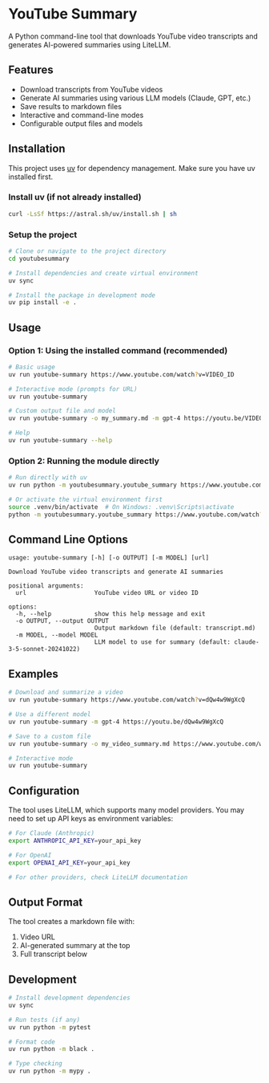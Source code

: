 # YouTube Summary

A Python command-line tool that downloads YouTube video transcripts and generates AI-powered summaries using LiteLLM.

## Features

- Download transcripts from YouTube videos
- Generate AI summaries using various LLM models (Claude, GPT, etc.)
- Save results to markdown files
- Interactive and command-line modes
- Configurable output files and models

## Installation

This project uses [uv](https://docs.astral.sh/uv/) for dependency management. Make sure you have uv installed first.

### Install uv (if not already installed)
```bash
curl -LsSf https://astral.sh/uv/install.sh | sh
```

### Setup the project
```bash
# Clone or navigate to the project directory
cd youtubesummary

# Install dependencies and create virtual environment
uv sync

# Install the package in development mode
uv pip install -e .
```

## Usage

### Option 1: Using the installed command (recommended)
```bash
# Basic usage
uv run youtube-summary https://www.youtube.com/watch?v=VIDEO_ID

# Interactive mode (prompts for URL)
uv run youtube-summary

# Custom output file and model
uv run youtube-summary -o my_summary.md -m gpt-4 https://youtu.be/VIDEO_ID

# Help
uv run youtube-summary --help
```

### Option 2: Running the module directly
```bash
# Run directly with uv
uv run python -m youtubesummary.youtube_summary https://www.youtube.com/watch?v=VIDEO_ID

# Or activate the virtual environment first
source .venv/bin/activate  # On Windows: .venv\Scripts\activate
python -m youtubesummary.youtube_summary https://www.youtube.com/watch?v=VIDEO_ID
```

## Command Line Options

```
usage: youtube-summary [-h] [-o OUTPUT] [-m MODEL] [url]

Download YouTube video transcripts and generate AI summaries

positional arguments:
  url                   YouTube video URL or video ID

options:
  -h, --help            show this help message and exit
  -o OUTPUT, --output OUTPUT
                        Output markdown file (default: transcript.md)
  -m MODEL, --model MODEL
                        LLM model to use for summary (default: claude-3-5-sonnet-20241022)
```

## Examples

```bash
# Download and summarize a video
uv run youtube-summary https://www.youtube.com/watch?v=dQw4w9WgXcQ

# Use a different model
uv run youtube-summary -m gpt-4 https://youtu.be/dQw4w9WgXcQ

# Save to a custom file
uv run youtube-summary -o my_video_summary.md https://www.youtube.com/watch?v=dQw4w9WgXcQ

# Interactive mode
uv run youtube-summary
```

## Configuration

The tool uses LiteLLM, which supports many model providers. You may need to set up API keys as environment variables:

```bash
# For Claude (Anthropic)
export ANTHROPIC_API_KEY=your_api_key

# For OpenAI
export OPENAI_API_KEY=your_api_key

# For other providers, check LiteLLM documentation
```

## Output Format

The tool creates a markdown file with:
1. Video URL
2. AI-generated summary at the top
3. Full transcript below

## Development

```bash
# Install development dependencies
uv sync

# Run tests (if any)
uv run python -m pytest

# Format code
uv run python -m black .

# Type checking
uv run python -m mypy .
```